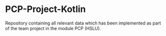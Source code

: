 # PCP-Project-Kotlin
Repository containing all relevant data which has been implemented as part of the team project in the module PCP (HSLU).
